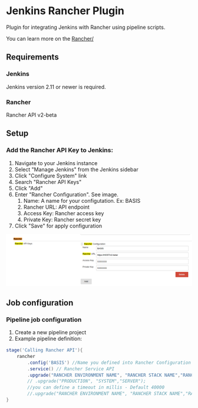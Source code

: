 Jenkins Rancher Plugin
======================

Plugin for integrating Jenkins with Rancher using pipeline scripts.

You can learn more on the [Rancher/](http://rancher.com/)

## Requirements

### Jenkins

Jenkins version 2.11 or newer is required.

### Rancher

Rancher API v2-beta 

## Setup

### Add the Rancher API Key to Jenkins:

1. Navigate to your Jenkins instance
2. Select "Manage Jenkins" from the Jenkins sidebar
3. Click "Configure System" link
4. Search "Rancher API Keys"
5. Click "Add"
6. Enter "Rancher Configuration". See image.
   1. Name: A name for your configutation. Ex: BASIS
   2. Rancher URL: API endpoint 
   3. Access Key: Rancher access key
   4. Private Key: Rancher secret key
7. Click "Save" for apply configuration 

![](https://github.com/BasisTI/rancher-jenkins-plugin/blob/master/config.png)

## Job configuration

### Pipeline job configuration

1. Create a new pipeline project
2. Example pipeline definition:

```groovy
stage('Calling Rancher API'){
    rancher
        .config('BASIS') //Name you defined into Rancher Configuration
        .service() // Rancher Service API
        .upgrade("RANCHER ENVIRONMENT NAME", "RANCHER STACK NAME","RANCHER SERVICE NAME");
        // .upgrade("PRODUCTION", "SYSTEM","SERVER");
        //you can define a timeout in millis - Default 40000
        //.upgrade("RANCHER ENVIRONMENT NAME", "RANCHER STACK NAME","RANCHER SERVICE NAME",100000);
}
```
